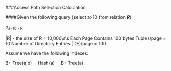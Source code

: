 ###Access Path Selection Calculation

####Given the following query (select a>10 from relation ***R***):

σ<sub>a>10 - R

|R| - the size of R = 10,000\s\s
Each Page Contains 100 bytes
Tuples/page = 10
Number of Directory Entries (DE)/page = 100





Assume we have the following indexes:

B+ Tree(a,b)&nbsp;&nbsp;&nbsp;&nbsp; Hash(a)&nbsp;&nbsp;&nbsp;&nbsp; B+ Tree(a)






